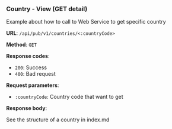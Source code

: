 ### Country - View (GET detail)

Example about how to call to Web Service to get specific country

**URL**: `/api/pub/v1/countries/<:countryCode>`

**Method**: `GET`

**Response codes**:
* `200`: Success
* `400`: Bad request

**Request parameters**:
* `:countryCode`: Country code that want to get

**Response body**:

See the structure of a country in index.md